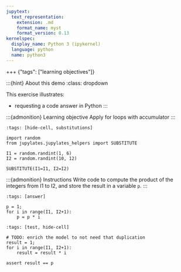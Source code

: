 ```yaml
---
jupytext:
  text_representation:
    extension: .md
    format_name: myst
    format_version: 0.13
kernelspec:
  display_name: Python 3 (ipykernel)
  language: python
  name: python3
---
```


+++ {"tags": ["learning objectives"]}

:::{hint} About this demo
:class: dropdown

This exercise illustrates:
- requesting a code answer in Python
:::

:::{admonition} Learning objective
Apply for loops with accumulator
:::

```{code-cell}
:tags: [hide-cell, substitutions]

import random
from jupylates.jupylates_helpers import SUBSTITUTE

I1 = random.randint(1, 6)
I2 = random.randint(10, 12)

SUBSTITUTE(I1=I1, I2=I2)
```

:::{admonition} Instructions
Write code to compute the product of the integers from I1 to I2, and
store the result in a variable `p`.
:::

```{code-cell}
:tags: [answer]

p = 1;
for i in range(I1, I2+1):
    p = p * i
```

```{code-cell}
:tags: [test, hide-cell]

# TODO: enrich the model to not need that duplication
result = 1;
for i in range(I1, I2+1):
    result = result * i

assert result == p
```
